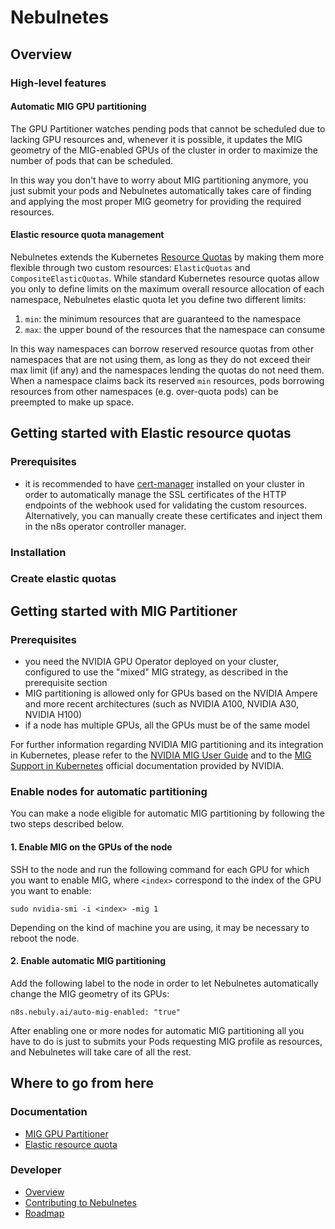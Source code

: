 # Nebulnetes 

## Overview

### High-level features

#### Automatic MIG GPU partitioning
The GPU Partitioner watches pending pods that cannot be scheduled due to lacking GPU resources and, whenever it is
possible, it updates the MIG geometry of the MIG-enabled GPUs of the cluster in order to maximize the number of pods 
that can be scheduled.

In this way you don't have to worry about MIG partitioning anymore, you just submit your pods and Nebulnetes 
automatically takes care of finding and applying the most proper MIG geometry for providing the required resources.

#### Elastic resource quota management
Nebulnetes extends the Kubernetes [Resource Quotas](https://kubernetes.io/docs/concepts/policy/resource-quotas/)
by making them more flexible through two custom resources: `ElasticQuotas`  and `CompositeElasticQuotas`.
While standard Kubernetes resource quotas allow you only to define limits on the maximum 
overall resource allocation of each namespace, Nebulnetes elastic quota let you define two 
different limits: 
1. `min`: the minimum resources that are guaranteed to the namespace
2. `max`: the upper bound of the resources that the namespace can consume 
 
In this way namespaces can borrow reserved resource quotas from other namespaces that are not using them, 
as long as they do not exceed their max limit (if any) and the namespaces lending the quotas do not need them. 
When a namespace claims back its reserved `min` resources, pods borrowing resources from other namespaces (e.g. 
over-quota pods) can be preempted to make up space.


## Getting started with Elastic resource quotas

### Prerequisites
* it is recommended to have [cert-manager](https://cert-manager.io/docs/installation/) installed on your cluster in 
order to automatically manage the SSL certificates of the HTTP endpoints of the webhook used for validating the 
custom resources. Alternatively, you can manually create these certificates and inject them in the n8s operator 
controller manager.

### Installation

### Create elastic quotas

## Getting started with MIG Partitioner

### Prerequisites
* you need the NVIDIA GPU Operator deployed on your cluster, configured to use the "mixed" MIG strategy, 
as described in the prerequisite section
* MIG partitioning is allowed only for GPUs based on the NVIDIA Ampere and more recent architectures
(such as NVIDIA A100, NVIDIA A30, NVIDIA H100)
* if a node has multiple GPUs, all the GPUs must be of the same model

For further information regarding NVIDIA MIG partitioning and its integration in Kubernetes, please refer to the 
[NVIDIA MIG User Guide](https://docs.nvidia.com/datacenter/tesla/pdf/NVIDIA_MIG_User_Guide.pdf) and to the
[MIG Support in Kubernetes](https://docs.nvidia.com/datacenter/cloud-native/kubernetes/mig-k8s.html) 
official documentation provided by NVIDIA.

### Enable nodes for automatic partitioning
You can make a node eligible for automatic MIG partitioning by following the two steps 
described below.

#### 1. Enable MIG on the GPUs of the node
SSH to the node and run the following command for each GPU for which you want to enable MIG, 
where `<index>` correspond to the index of the GPU you want to enable:
```shell
sudo nvidia-smi -i <index> -mig 1
```
Depending on the kind of machine you are using, it may be necessary to reboot the node.

#### 2. Enable automatic MIG partitioning
Add the following label to the node in order to let Nebulnetes automatically change the MIG geometry of its GPUs:
```shell
n8s.nebuly.ai/auto-mig-enabled: "true"
```

After enabling one or more nodes for automatic MIG partitioning all you have to do is just to submits your Pods 
requesting MIG profile as resources, and Nebulnetes will take care of all the rest.

## Where to go from here

### Documentation
* [MIG GPU Partitioner](doc/mig-gpu-partitioner.md)
* [Elastic resource quota](doc/elastic-quota.md)

### Developer
* [Overview](doc/developer/overview.md)
* [Contributing to Nebulnetes]()
* [Roadmap]()

